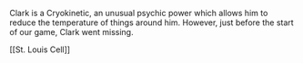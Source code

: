Clark is a Cryokinetic, an unusual psychic power which allows him to reduce the temperature of things around him. However, just before the start of our game, Clark went missing.

[[St. Louis Cell]]
